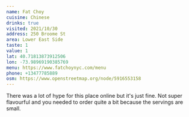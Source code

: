 ```yaml
---
name: Fat Choy
cuisine: Chinese
drinks: true
visited: 2021/10/30
address: 250 Broome St
area: Lower East Side
taste: 1
value: 1
lat: 40.71813873912506
lon: -73.98969190385769
menu: https://www.fatchoynyc.com/menu
phone: +13477785889
osm: https://www.openstreetmap.org/node/5916553158
---
```


There was a lot of hype for this place online but it's just fine. Not super flavourful and you needed to order quite a bit because the servings are small.
